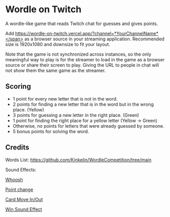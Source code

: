# Wordle on Twitch

A wordle-like game that reads Twitch chat for guesses and gives points. 

Add <span>https://wordle-on-twitch.vercel.app/?channel=*YourChannelName*</span> as a browser source in your streaming application. Recommended size is 1920x1080 and downsize to fit your layout.

Note that the game is not synchronized across instances, so the only meaningful way to play is for the streamer to load in the game as a browser source or share their screen to play. Giving the URL to people in chat will not show them the same game as the streamer.

## Scoring

- 1 point for every new letter that is not in the word.
- 2 points for finding a new letter that is in the word but in the wrong place. (Yellow)
- 3 points for guessing a new letter in the right place. (Green)
- 1 point for finding the right place for a yellow letter (Yellow → Green)
- Otherwise, no points for letters that were already guessed by someone.
- 5 bonus points for solving the word.

## Credits
Words List: https://github.com/Kinkelin/WordleCompetition/tree/main

Sound Effects:

[Whoosh](https://freesound.org/people/DJT4NN3R/sounds/449992/)

[Point change](https://freesound.org/people/plasterbrain/sounds/608431/)

[Card Move In/Out](https://freesound.org/people/filmfan87/sounds/108395/)

[Win Sound Effect](https://freesound.org/people/grunz/sounds/109663/)

